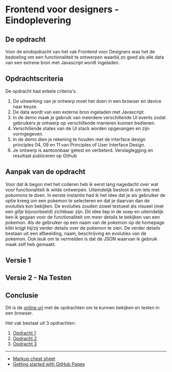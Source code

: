 # Frontend voor designers - Eindoplevering

## De opdracht
Voor de eindopdracht van het vak Frontend voor Designers was het de bedoeling om een functionaliteit te ontwerpen waarbij zo goed als alle data van een extrene bron met Javascript wordt ingeladen.

## Opdrachtscriteria
De opdracht had enkele criteria's. 

1. De uitwerking van je ontwerp moet het doen in een browser en device naar keuze.
2. De data wordt van een externe bron ingeladen met Javascript
3. In de demo maak je gebruik van meerdere verschillende UI events zodat gebruikers je ontwerp op verschillende manieren kunnen bedienen.
4. Verschillende states van de UI stack worden opgevangen en zijn vormgegeven.
5. In de demo dien je rekening te houden met de interface design principles 04, 09 en 11 van Principles of User Interface Design.
6. Je ontwerp is aantoonbaar getest en verbeterd. Verslaglegging en resultaat publiceren op Github

## Aanpak van de opdracht

Voor dat ik begon met het coderen heb ik eerst lang nagedacht over wat voor functionaliteit ik wilde ontwerpen. Uiteindelijk besloot ik om iets met pokomons te doen. In eerste instantie had ik het idee dat je als gebruiker de optie kreeg om een pokemon te selecteren en dat je daarvan dan de evoluties kon bekijken. De evoluties zouden zowel textueel als visueel (met een gifje bijvoorbeeld) zichtbaar zijn. Dit idee liep in de soep en uiteindelijk ben ik gegaan voor de functionaliteit om meer details te bekijken van een pokemon. Als de gebruiker op een naam van de pokemon op de homepage klikt krijgt hij/zij verder details over de pokemon te zien. De verder details bestaan uit een afbeelding, naam, beschrijving en evoluties van de pokemon. Ook leuk om te vermelden is dat de JSON waarvan ik gebruik maak zelf heb gemaakt. 

## Versie 1

## Versie 2 - Na Testen

## Conclusie

Dit is de [online url](https://koopreynders.github.io/frontendvoordesigners/) met de opdrachten om te kunnen bekijken en testen in een browser.

Het vak bestaat uit 3 opdrachten:

1. [Opdracht 1](opdracht1/)
2. [Opdracht 2](opdracht2/)
3. [Opdracht 3](opdracht3/)


---
- [Markup cheat sheet](https://github.com/adam-p/markdown-here/wiki/Markdown-Cheatsheet)
- [Getting started with GitHub Pages](https://guides.github.com/features/pages/)

